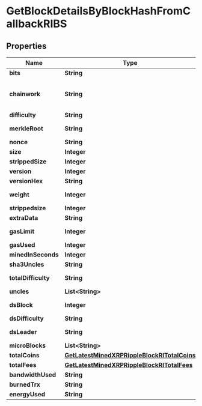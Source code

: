 

# GetBlockDetailsByBlockHashFromCallbackRIBS


## Properties

| Name | Type | Description | Notes |
|------------ | ------------- | ------------- | -------------|
|**bits** | **String** | Represents a specific sub-unit of Zcash. Bits have two-decimal precision |  |
|**chainwork** | **String** | Represents a hexadecimal number of all the hashes necessary to produce the current chain. E.g., when converting 0000000000000000000000000000000000000000000086859f7a841475b236fd to a decimal you get 635262017308958427068157 hashes, or 635262 exahashes. |  |
|**difficulty** | **String** | Defines how difficult it is for a specific miner to mine the block. |  |
|**merkleRoot** | **String** | Defines the single and final (root) node of a Merkle tree. It is the combined hash of all transactions&#39; hashes that are part of a blockchain block. |  |
|**nonce** | **String** | Represents a random value that can be adjusted to satisfy the proof of work |  |
|**size** | **Integer** | Represents the total size of the block in Bytes. |  |
|**strippedSize** | **Integer** | Defines the numeric representation of the block size excluding the witness data. |  |
|**version** | **Integer** | Represents the transaction version number. |  |
|**versionHex** | **String** | Is the hexadecimal string representation of the block&#39;s version. |  |
|**weight** | **Integer** | Represents a measurement to compare the size of different transactions to each other in proportion to the block size limit. |  |
|**strippedsize** | **Integer** | Defines the numeric representation of the block size excluding the witness data. |  |
|**extraData** | **String** | Represents any data that can be included by the miner in the block. |  |
|**gasLimit** | **Integer** | Represents the maximum amount of gas allowed in the block in order to determine how many transactions it can fit. |  |
|**gasUsed** | **Integer** | Defines how much of the gas for the block has been used. |  |
|**minedInSeconds** | **Integer** | Specifies the amount of time required for the block to be mined in seconds. |  |
|**sha3Uncles** | **String** | Defines the combined hash of all uncles for a given parent. |  |
|**totalDifficulty** | **String** | Defines the total difficulty of the chain until this block, i.e. how difficult it is for a specific miner to mine a new block. |  |
|**uncles** | **List&lt;String&gt;** |  |  [optional] |
|**dsBlock** | **Integer** | Represents the Directory Service block which contains metadata about the miners who participate in the consensus protocol. |  |
|**dsDifficulty** | **String** | Defines how difficult it is to mine the dsBlocks. |  |
|**dsLeader** | **String** | Represents a part of the DS Committee which leads the consensus protocol for the epoch. |  |
|**microBlocks** | **List&lt;String&gt;** |  |  |
|**totalCoins** | [**GetLatestMinedXRPRippleBlockRITotalCoins**](GetLatestMinedXRPRippleBlockRITotalCoins.md) |  |  |
|**totalFees** | [**GetLatestMinedXRPRippleBlockRITotalFees**](GetLatestMinedXRPRippleBlockRITotalFees.md) |  |  |
|**bandwidthUsed** | **String** | Represents the bandwidth used for the transaction. |  |
|**burnedTrx** | **String** | Represents the block burned TRX. |  |
|**energyUsed** | **String** | Representats the used energy for the transaction. |  |




